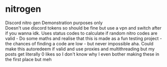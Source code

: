 # nitrogen
Discord nitro gen 
Demonstration purposes only  
Doesn't use discord tokens so should be fine but use a vpn and switch after if you wanna idk. 
Uses status codes to calculate if random nitro codes are valid - Do some maths and realise that this is made as a fun testing project - the chances of finding a code are low - but never impossible aha.
Could make this autoredeem if valid and use proxies and multithreading but my posts get literally 0 likes so I don't know why I even bother making these in the first place but meh

